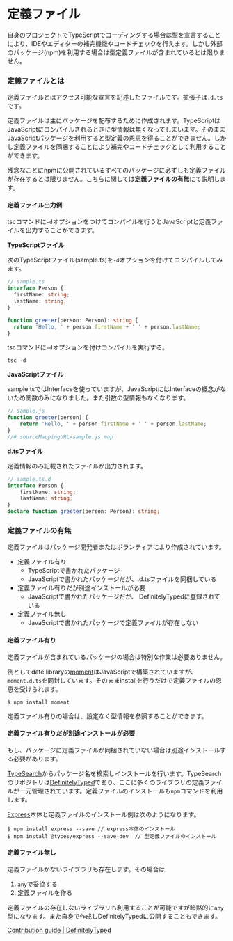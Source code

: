 # 定義ファイル

自身のプロジェクトでTypeScriptでコーディングする場合は型を宣言することにより、IDEやエディターの補完機能やコードチェックを行えます。しかし外部のパッケージ\(npm\)を利用する場合は型定義ファイルが含まれているとは限りません。

### 定義ファイルとは

定義ファイルとはアクセス可能な宣言を記述したファイルです。拡張子は`.d.ts`です。

定義ファイルは主にパッケージを配布するために作成されます。TypeScriptはJavaScriptにコンパイルされるときに型情報は無くなってしまいます。そのままJavaScriptパッケージを利用すると型定義の恩恵を得ることができません。しかし定義ファイルを同梱することにより補完やコードチェックとして利用することができます。

残念なことにnpmに公開されているすべてのパッケージに必ずしも定義ファイルが存在するとは限りません。こちらに関しては**定義ファイルの有無**にて説明します。

#### 定義ファイル出力例

tscコマンドに`-d`オプションをつけてコンパイルを行うとJavaScriptと定義ファイルを出力することができます。

**TypeScriptファイル**

次のTypeScriptファイル\(sample.ts\)を`-d`オプションを付けてコンパイルしてみます。

```typescript
// sample.ts
interface Person {
  firstName: string;
  lastName: string;
}

function greeter(person: Person): string {
  return 'Hello, ' + person.firstName + ' ' + person.lastName;
}
```

tscコマンドに`-d`オプションを付けコンパイルを実行する。

```text
tsc -d
```

**JavaScriptファイル**

sample.tsではInterfaceを使っていますが、JavaScriptにはInterfaceの概念がないため関数のみになりました。また引数の型情報もなくなります。

```javascript
// sample.js
function greeter(person) {
    return 'Hello, ' + person.firstName + ' ' + person.lastName;
}
//# sourceMappingURL=sample.js.map
```

**d.tsファイル**

定義情報のみ記載されたファイルが出力されます。

```typescript
// sample.ts.d
interface Person {
    firstName: string;
    lastName: string;
}
declare function greeter(person: Person): string;
```

### 定義ファイルの有無

定義ファイルはパッケージ開発者またはボランティアにより作成されています。

* 定義ファイル有り
  * TypeScriptで書かれたパッケージ
  * JavaScriptで書かれたパッケージだが、.d.tsファイルを同梱している
* 定義ファイル有りだが別途インストールが必要
  * JavaScriptで書かれたパッケージだが、 DefinitelyTypedに登録されている
* 定義ファイル無し
  * JavaScriptで書かれたパッケージで定義ファイルが存在しない

#### 定義ファイル有り

定義ファイルが含まれているパッケージの場合は特別な作業は必要ありません。

例としてdate libraryの[moment](https://github.com/moment/moment)はJavaScriptで構築されていますが、`moment.d.ts`を同封しています。そのままinstallを行うだけで定義ファイルの恩恵を受けられます。

```text
$ npm install moment
```

定義ファイル有りの場合は、設定なく型情報を参照することができます。

#### 定義ファイル有りだが別途インストールが必要

もし、パッケージに定義ファイルが同梱されていない場合は別途インストールする必要があります。

[TypeSearch](https://microsoft.github.io/TypeSearch/)からパッケージ名を検索しインストールを行います。TypeSearchのリポジトリは[DefinitelyTyped](https://github.com/DefinitelyTyped/DefinitelyTyped)であり、ここに多くのライブラリの定義ファイルが一元管理されています。定義ファイルのインストールも`npm`コマンドを利用します。

[Express](https://expressjs.com/)本体と定義ファイルのインストール例は次のようになります。

```text
$ npm install express --save // express本体のインストール
$ npm install @types/express --save-dev  // 型定義ファイルのインストール
```

#### 定義ファイル無し

定義ファイルがないライブラリも存在します。その場合は

1. `any`で妥協する
2. 定義ファイルを作る

定義ファイルの存在しないライブラリも利用することが可能ですが暗黙的に`any`型になります。また自身で作成しDefinitelyTypedに公開することもできます。

[Contribution guide \| DefinitelyTyped](http://definitelytyped.org/guides/contributing.html)

